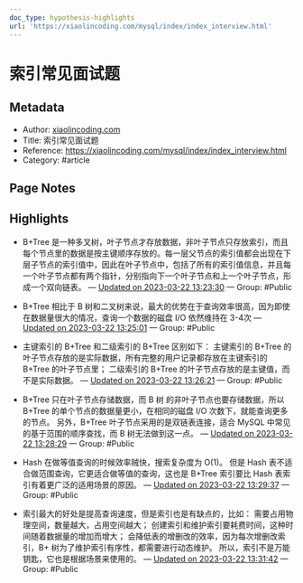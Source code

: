 ```yaml
---
doc_type: hypothesis-highlights
url: 'https://xiaolincoding.com/mysql/index/index_interview.html'
---
```


# 索引常见面试题

## Metadata
- Author: [xiaolincoding.com]()
- Title: 索引常见面试题
- Reference: https://xiaolincoding.com/mysql/index/index_interview.html
- Category: #article

## Page Notes
## Highlights
- B+Tree 是一种多叉树，叶子节点才存放数据，非叶子节点只存放索引，而且每个节点里的数据是按主键顺序存放的。每一层父节点的索引值都会出现在下层子节点的索引值中，因此在叶子节点中，包括了所有的索引值信息，并且每一个叶子节点都有两个指针，分别指向下一个叶子节点和上一个叶子节点，形成一个双向链表。 — [Updated on 2023-03-22 13:23:30](https://hyp.is/rtzfAshxEe2KOo9V9_c03w/xiaolincoding.com/mysql/index/index_interview.html) — Group: #Public

- B+Tree 相比于 B 树和二叉树来说，最大的优势在于查询效率很高，因为即使在数据量很大的情况，查询一个数据的磁盘 I/O 依然维持在 3-4次 — [Updated on 2023-03-22 13:25:01](https://hyp.is/5O2wbMhxEe2RwL9nJU9UQA/xiaolincoding.com/mysql/index/index_interview.html) — Group: #Public

- 主键索引的 B+Tree 和二级索引的 B+Tree 区别如下： 主键索引的 B+Tree 的叶子节点存放的是实际数据，所有完整的用户记录都存放在主键索引的 B+Tree 的叶子节点里； 二级索引的 B+Tree 的叶子节点存放的是主键值，而不是实际数据。 — [Updated on 2023-03-22 13:26:21](https://hyp.is/FNgbbshyEe2d3yfeKrk1ag/xiaolincoding.com/mysql/index/index_interview.html) — Group: #Public

- B+Tree 只在叶子节点存储数据，而 B 树 的非叶子节点也要存储数据，所以 B+Tree 的单个节点的数据量更小，在相同的磁盘 I/O 次数下，就能查询更多的节点。 另外，B+Tree 叶子节点采用的是双链表连接，适合 MySQL 中常见的基于范围的顺序查找，而 B 树无法做到这一点。 — [Updated on 2023-03-22 13:28:29](https://hyp.is/YNZOKMhyEe20gFd2TJhV1w/xiaolincoding.com/mysql/index/index_interview.html) — Group: #Public

- Hash 在做等值查询的时候效率贼快，搜索复杂度为 O(1)。 但是 Hash 表不适合做范围查询，它更适合做等值的查询，这也是 B+Tree 索引要比 Hash 表索引有着更广泛的适用场景的原因。 — [Updated on 2023-03-22 13:29:37](https://hyp.is/iZt03MhyEe20ODcGdr00ag/xiaolincoding.com/mysql/index/index_interview.html) — Group: #Public

- 索引最大的好处是提高查询速度，但是索引也是有缺点的，比如： 需要占用物理空间，数量越大，占用空间越大； 创建索引和维护索引要耗费时间，这种时间随着数据量的增加而增大； 会降低表的增删改的效率，因为每次增删改索引，B+ 树为了维护索引有序性，都需要进行动态维护。 所以，索引不是万能钥匙，它也是根据场景来使用的。 — [Updated on 2023-03-22 13:31:42](https://hyp.is/1BnRZshyEe20g5-0pnc9Ew/xiaolincoding.com/mysql/index/index_interview.html) — Group: #Public




